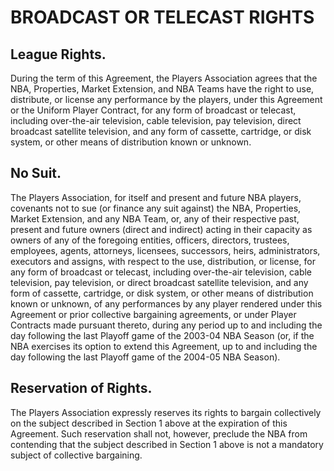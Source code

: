 # BROADCAST OR TELECAST RIGHTS

## League Rights.

During the term of this Agreement, the Players Association agrees that the NBA, Properties, Market Extension, and NBA Teams have the right to use, distribute, or license any performance by the players, under this Agreement or the Uniform Player Contract, for any form of broadcast or telecast, including over-the-air television, cable television, pay television, direct broadcast satellite television, and any form of cassette, cartridge, or disk system, or other means of distribution known or unknown.

## No Suit.

The Players Association, for itself and present and future NBA players, covenants not to sue (or finance any suit against) the NBA, Properties, Market Extension, and any NBA Team, or, any of their respective past, present and future owners (direct and indirect) acting in their capacity as owners of any of the foregoing entities, officers, directors, trustees, employees, agents, attorneys, licensees, successors, heirs, administrators, executors and assigns, with respect to the use, distribution, or license, for any form of broadcast or telecast, including over-the-air television, cable television, pay television, or direct broadcast satellite television, and any form of cassette, cartridge, or disk system, or other means of distribution known or unknown, of any performances by any player rendered under this Agreement or prior collective bargaining agreements, or under Player Contracts made pursuant thereto, during any period up to and including the day following the last Playoff game of the 2003-04 NBA Season (or, if the NBA exercises its option to extend this Agreement, up to and including the day following the last Playoff game of the 2004-05 NBA Season).

## Reservation of Rights.

The Players Association expressly reserves its rights to bargain collectively on the subject described in Section 1 above at the expiration of this Agreement. Such reservation shall not, however, preclude the NBA from contending that the subject described in Section 1 above is not a mandatory subject of collective bargaining.
